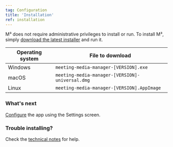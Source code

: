 ```yaml
---
tag: Configuration
title: 'Installation'
ref: installation
---
```


M³ does not require administrative privileges to install or run. To install M³, simply [download the latest installer]({{site.github}}/releases/latest) and run it.

| Operating system | File to download                                |
| ---------------- | ----------------------------------------------- |
| Windows          | `meeting-media-manager-[VERSION].exe`           |
| macOS            | `meeting-media-manager-[VERSION]-universal.dmg` |
| Linux            | `meeting-media-manager-[VERSION].AppImage`      |

### What's next

[Configure](#/configuration) the app using the Settings screen.

### Trouble installing?

Check the [technical notes](#/usage-notes) for help.

